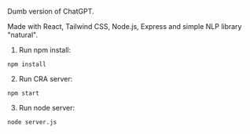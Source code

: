 Dumb version of ChatGPT.

Made with React, Tailwind CSS, Node.js, Express and simple NLP library "natural".

1. Run npm install:

```npm install```

2. Run CRA server:

```npm start```

3. Run node server:

```node server.js```
